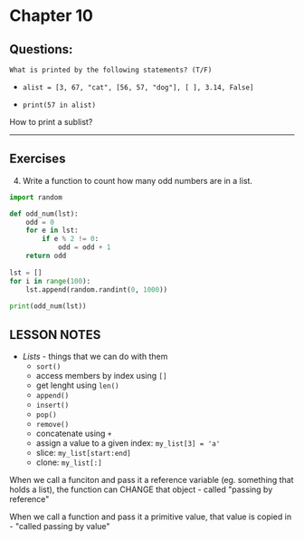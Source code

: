 # Chapter 10

## Questions:
`What is printed by the following statements? (T/F)`

* `alist = [3, 67, "cat", [56, 57, "dog"], [ ], 3.14, False]`

* `print(57 in alist)`

How to print a sublist?

___
## Exercises
4. Write a function to count how many odd numbers are in a list.

```python
import random

def odd_num(lst):
    odd = 0
    for e in lst:
        if e % 2 != 0:
            odd = odd + 1
    return odd
        
lst = []   
for i in range(100):
    lst.append(random.randint(0, 1000))
    
print(odd_num(lst))
```
## LESSON NOTES
* *Lists* - things that we can do with them
    * `sort()`
    * access members by index using `[]`
    * get lenght using `len()`
    * `append()`
    * `insert()`
    * `pop()`
    * `remove()`
    * concatenate using `+`
    * assign a value to a given index: `my_list[3] = 'a'`
    * slice: `my_list[start:end]`
    * clone: `my_list[:]`

When we call a funciton and pass it a reference variable (eg. something that holds a list), the function can CHANGE that object - called "passing by reference"

When we call a function and pass it a primitive value, that value is copied in - "called passing by value"
